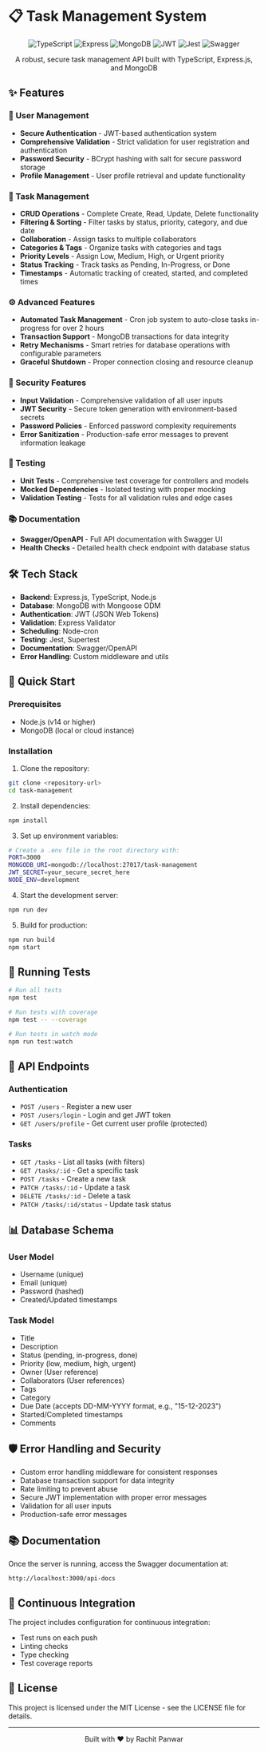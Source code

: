 # 📋 Task Management System

<div align="center">
  
  ![TypeScript](https://img.shields.io/badge/TypeScript-3178C6?style=for-the-badge&logo=typescript&logoColor=white)
  ![Express](https://img.shields.io/badge/Express-000000?style=for-the-badge&logo=express&logoColor=white)
  ![MongoDB](https://img.shields.io/badge/MongoDB-47A248?style=for-the-badge&logo=mongodb&logoColor=white)
  ![JWT](https://img.shields.io/badge/JWT-000000?style=for-the-badge&logo=jsonwebtokens&logoColor=white)
  ![Jest](https://img.shields.io/badge/Jest-C21325?style=for-the-badge&logo=jest&logoColor=white)
  ![Swagger](https://img.shields.io/badge/Swagger-85EA2D?style=for-the-badge&logo=swagger&logoColor=black)

  <p>A robust, secure task management API built with TypeScript, Express.js, and MongoDB</p>
</div>

## ✨ Features

### 👤 User Management

- **Secure Authentication** - JWT-based authentication system
- **Comprehensive Validation** - Strict validation for user registration and authentication
- **Password Security** - BCrypt hashing with salt for secure password storage
- **Profile Management** - User profile retrieval and update functionality

### 📝 Task Management

- **CRUD Operations** - Complete Create, Read, Update, Delete functionality
- **Filtering & Sorting** - Filter tasks by status, priority, category, and due date
- **Collaboration** - Assign tasks to multiple collaborators
- **Categories & Tags** - Organize tasks with categories and tags
- **Priority Levels** - Assign Low, Medium, High, or Urgent priority
- **Status Tracking** - Track tasks as Pending, In-Progress, or Done
- **Timestamps** - Automatic tracking of created, started, and completed times

### ⚙️ Advanced Features

- **Automated Task Management** - Cron job system to auto-close tasks in-progress for over 2 hours
- **Transaction Support** - MongoDB transactions for data integrity
- **Retry Mechanisms** - Smart retries for database operations with configurable parameters
- **Graceful Shutdown** - Proper connection closing and resource cleanup

### 🔐 Security Features

- **Input Validation** - Comprehensive validation of all user inputs
- **JWT Security** - Secure token generation with environment-based secrets
- **Password Policies** - Enforced password complexity requirements
- **Error Sanitization** - Production-safe error messages to prevent information leakage

### 🧪 Testing

- **Unit Tests** - Comprehensive test coverage for controllers and models
- **Mocked Dependencies** - Isolated testing with proper mocking
- **Validation Testing** - Tests for all validation rules and edge cases

### 📚 Documentation

- **Swagger/OpenAPI** - Full API documentation with Swagger UI
- **Health Checks** - Detailed health check endpoint with database status

## 🛠️ Tech Stack

- **Backend**: Express.js, TypeScript, Node.js
- **Database**: MongoDB with Mongoose ODM
- **Authentication**: JWT (JSON Web Tokens)
- **Validation**: Express Validator
- **Scheduling**: Node-cron
- **Testing**: Jest, Supertest
- **Documentation**: Swagger/OpenAPI
- **Error Handling**: Custom middleware and utils

## 🚀 Quick Start

### Prerequisites

- Node.js (v14 or higher)
- MongoDB (local or cloud instance)

### Installation

1. Clone the repository:

```bash
git clone <repository-url>
cd task-management
```

2. Install dependencies:

```bash
npm install
```

3. Set up environment variables:

```bash
# Create a .env file in the root directory with:
PORT=3000
MONGODB_URI=mongodb://localhost:27017/task-management
JWT_SECRET=your_secure_secret_here
NODE_ENV=development
```

4. Start the development server:

```bash
npm run dev
```

5. Build for production:

```bash
npm run build
npm start
```

## 🧪 Running Tests

```bash
# Run all tests
npm test

# Run tests with coverage
npm test -- --coverage

# Run tests in watch mode
npm run test:watch
```

## 📡 API Endpoints

### Authentication

- `POST /users` - Register a new user
- `POST /users/login` - Login and get JWT token
- `GET /users/profile` - Get current user profile (protected)

### Tasks

- `GET /tasks` - List all tasks (with filters)
- `GET /tasks/:id` - Get a specific task
- `POST /tasks` - Create a new task
- `PATCH /tasks/:id` - Update a task
- `DELETE /tasks/:id` - Delete a task
- `PATCH /tasks/:id/status` - Update task status

## 📊 Database Schema

### User Model

- Username (unique)
- Email (unique)
- Password (hashed)
- Created/Updated timestamps

### Task Model

- Title
- Description
- Status (pending, in-progress, done)
- Priority (low, medium, high, urgent)
- Owner (User reference)
- Collaborators (User references)
- Tags
- Category
- Due Date (accepts DD-MM-YYYY format, e.g., "15-12-2023")
- Started/Completed timestamps
- Comments

## 🛡️ Error Handling and Security

- Custom error handling middleware for consistent responses
- Database transaction support for data integrity
- Rate limiting to prevent abuse
- Secure JWT implementation with proper error messages
- Validation for all user inputs
- Production-safe error messages

## 📚 Documentation

Once the server is running, access the Swagger documentation at:

```
http://localhost:3000/api-docs
```

## 🔄 Continuous Integration

The project includes configuration for continuous integration:

- Test runs on each push
- Linting checks
- Type checking
- Test coverage reports

## 📝 License

This project is licensed under the MIT License - see the LICENSE file for details.

---

<div align="center">
  <p>Built with ❤️ by Rachit Panwar</p>
</div>
